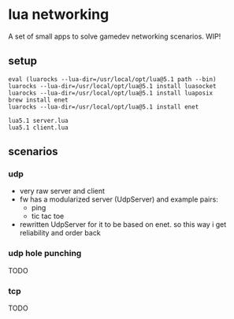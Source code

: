 # lua networking

A set of small apps to solve gamedev networking scenarios. WIP!

## setup

    eval (luarocks --lua-dir=/usr/local/opt/lua@5.1 path --bin)
    luarocks --lua-dir=/usr/local/opt/lua@5.1 install luasocket
    luarocks --lua-dir=/usr/local/opt/lua@5.1 install luaposix
    brew install enet
    luarocks --lua-dir=/usr/local/opt/lua@5.1 install enet

    lua5.1 server.lua
    lua5.1 client.lua

## scenarios

### udp

- very raw server and client
- fw has a modularized server (UdpServer) and example pairs:
  - ping
  - tic tac toe
- rewritten UdpServer for it to be based on enet. so this way i get reliability and order back

### udp hole punching

TODO

### tcp

TODO
